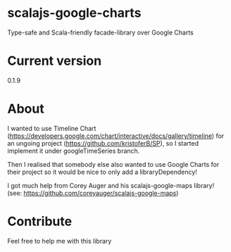 # scalajs-google-charts
Type-safe and Scala-friendly facade-library over Google Charts

# Current version
0.1.9

# About 
I wanted to use Timeline Chart (https://developers.google.com/chart/interactive/docs/gallery/timeline) 
for an ungoing project (https://github.com/kristoferB/SP), 
so I started implement it under googleTimeSeries branch.

Then I realised that somebody else also wanted to use Google Charts 
for their project so it would be nice to only add a libraryDependency!

I got much help from Corey Auger and his scalajs-google-maps library!
(see: https://github.com/coreyauger/scalajs-google-maps)

# Contribute
Feel free to help me with this library
